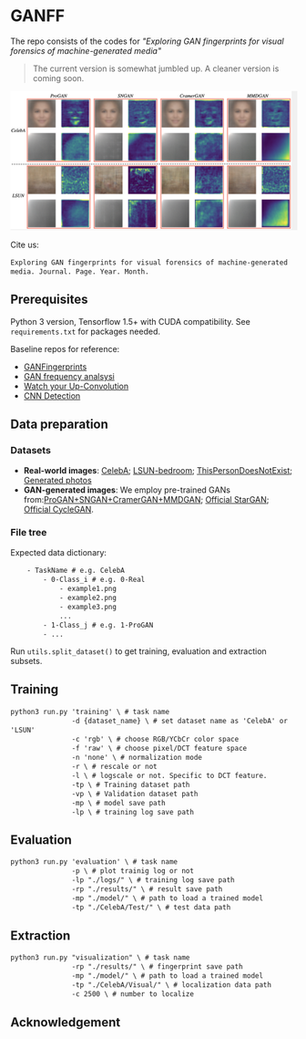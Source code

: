 # GANFF
The repo consists of the codes for *"Exploring GAN fingerprints for visual forensics of machine-generated media"*

> The current version is somewhat jumbled up. A cleaner version is coming soon.  

![image](https://github.com/keepgallop/GANFP/blob/master/pics/fingerprints.png)

Cite us:
```
Exploring GAN fingerprints for visual forensics of machine-generated media. Journal. Page. Year. Month.
```

## Prerequisites
Python 3 version, Tensorflow 1.5+ with CUDA compatibility. See `requirements.txt` for packages needed.

Baseline repos for reference:
* [GANFingerprints](https://github.com/ningyu1991/GANFingerprints)
* [GAN frequency analsysi](https://github.com/RUB-SysSec/GANDCTAnalysis)
* [Watch your Up-Convolution](https://github.com/cc-hpc-itwm/UpConv)
* [CNN Detection](https://peterwang512.github.io/CNNDetection/)

## Data preparation
### Datasets
- **Real-world images**: [CelebA](http://mmlab.ie.cuhk.edu.hk/projects/CelebA.html); [LSUN-bedroom](https://github.com/fyu/lsun); [ThisPersonDoesNotExist](https://thispersondoesnotexist.com/); [Generated photos](https://generated.photos/)
-  **GAN-generated images**: We employ pre-trained GANs from:[ProGAN+SNGAN+CramerGAN+MMDGAN](https://github.com/ningyu1991/GANFingerprints); [Official StarGAN](https://github.com/yunjey/stargan); [Official CycleGAN](https://junyanz.github.io/CycleGAN/). 

### File tree
Expected data dictionary:
```
    - TaskName # e.g. CelebA
        - 0-Class_i # e.g. 0-Real
            - example1.png
            - example2.png
            - example3.png
            ...
        - 1-Class_j # e.g. 1-ProGAN
        - ...
```
Run `utils.split_dataset()` to get training, evaluation and extraction subsets.

## Training
```
python3 run.py 'training' \ # task name
               -d {dataset_name} \ # set dataset name as 'CelebA' or 'LSUN'
               -c 'rgb' \ # choose RGB/YCbCr color space  
               -f 'raw' \ # choose pixel/DCT feature space
               -n 'none' \ # normalization mode
               -r \ # rescale or not
               -l \ # logscale or not. Specific to DCT feature.
               -tp \ # Training dataset path
               -vp \ # Validation dataset path
               -mp \ # model save path
               -lp \ # training log save path
```

## Evaluation
```
python3 run.py 'evaluation' \ # task name
               -p \ # plot trainig log or not
               -lp "./logs/" \ # training log save path
               -rp "./results/" \ # result save path
               -mp "./model/" \ # path to load a trained model
               -tp "./CelebA/Test/" \ # test data path 
```
## Extraction
```
python3 run.py "visualization" \ # task name
               -rp "./results/" \ # fingerprint save path
               -mp "./model/" \ # path to load a trained model
               -tp "./CelebA/Visual/" \ # localization data path 
               -c 2500 \ # number to localize
```

## Acknowledgement
